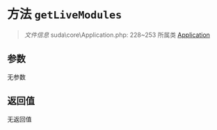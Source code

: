 # 方法 `getLiveModules`

> *文件信息* suda\core\Application.php: 228~253
> 所属类 [Application](../Application.md)




## 参数


无参数


## 返回值

无返回值
